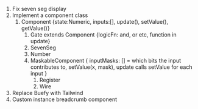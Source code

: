 1. Fix seven seg display
2. Implement a component class
    1. Component {state:Numeric, inputs:[], update(), setValue(), getValue()}
        1. Gate extends Component {logicFn: and, or etc, function in update}
        2. SevenSeg
        3. Number
        4. MaskableComponent { inputMasks: [] = which bits the input contributes to, setValue(x, mask), update calls setValue for each input }
            1. Register
            2. Wire
3. Replace Buefy with Tailwind
4. Custom instance breadcrumb component